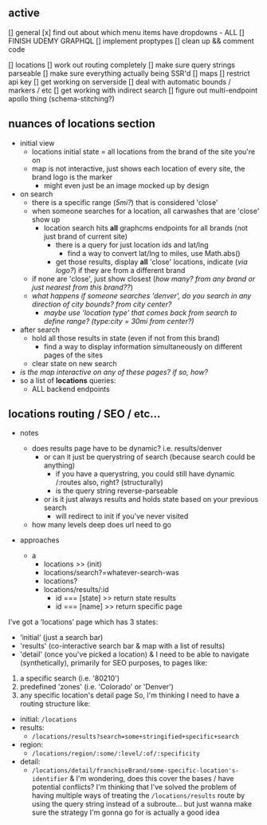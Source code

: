 ## active
[] general
  [x] find out about which menu items have dropdowns - ALL
  [] FINISH UDEMY GRAPHQL
  [] implement proptypes
  [] clean up && comment code

[] locations 
  [] work out routing completely
    [] make sure query strings parseable
    [] make sure everything actually being SSR'd
  [] maps
    [] restrict api key
    [] get working on serverside
    [] deal with automatic bounds / markers / etc
    [] get working with indirect search
  [] figure out multi-endpoint apollo thing (schema-stitching?)
  

## nuances of locations section
- initial view
  - locations initial state = all locations from the brand of the site you're on
  - map is not interactive, just shows each location of every site, the brand logo is the marker
    - might even just be an image mocked up by design
- on search
  - there is a specific range (*5mi?*) that is considered 'close'
  - when someone searches for a location, all carwashes that are 'close' show up
    - location search hits **all** graphcms endpoints for all brands (not just brand of current site)
      - there is a query for just location ids and lat/lng
        - find a way to convert lat/lng to miles, use Math.abs()
      - get those results, display **all** 'close' locations, indicate (*via logo?*) if they are from a different brand
  - if none are 'close', just show closest (*how many? from any brand or just nearest from this brand??*)
  - *what happens if someone searches 'denver', do you search in any direction  of city bounds? from city center?*
    - *maybe use 'location type' that comes back from search to define range? (type:city = 30mi from center?)*
- after search
  - hold all those results in state (even if not from this brand)
    - find a way to display information simultaneously on different pages of the sites
  - clear state on new search
- *is the map interactive on any of these pages? if so, how?*
- so a list of **locations** queries:
  - ALL backend endpoints 


## locations routing / SEO / etc...
- notes
  - does results page have to be dynamic? i.e. results/denver
    - or can it just be querystring of search (because search could be anything)
      - if you have a querystring, you could still have dynamic /:routes also, right? (structurally)
      - is the query string reverse-parseable
    - or is it just always results and holds state based on your previous search
      - will redirect to init if you've never visited
  - how many levels deep does url need to go

- approaches
  - a
    - locations >> (init)
    - locations/search?=whatever-search-was
    - locations?
    - locations/results/:id
      - id === [state] >> return state results
      - id === [name]  >> return specific page


I’ve got a ‘locations’ page which has 3 states:
- ‘initial’ (just a search bar)
- 'results' (co-interactive search bar & map with a list of results)
- 'detail' (once you've picked a location)
& I need to be able to navigate (synthetically), primarily for SEO purposes, to pages like:
1. a specific search (i.e. '80210')
2. predefined 'zones' (i.e. 'Colorado' or 'Denver')
3. any specific location's detail page
So, I'm thinking I need to have a routing structure like:
- initial: ```/locations```
- results:
  - ```/locations/results?search=some+stringified+specific+search```
- region:
  - ```/locations/region/:some/:level/:of/:specificity```
- detail:
  - ```/locations/detail/franchiseBrand/some-specific-location's-identifier```
& I'm wondering, does this cover the bases / have potential conflicts? I'm thinking that I've solved the problem of having multiple ways of treating the  ```/locations/results``` route by using the query string instead of a subroute... but just wanna make sure the strategy I'm gonna go for is actually a good idea
